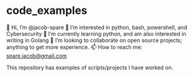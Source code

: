 # code_examples

👋 Hi, I’m @jacob-spare
👀 I’m interested in python, bash, powershell, and Cybersecurity
🌱 I’m currently learning python, and am also interested in writing in Golang
💞️ I’m looking to collaborate on open source projects; anything to get more experience.
📫 How to reach me: spare.jacob@gmail.com


This repository has examples of scripts/projects I have worked on.
